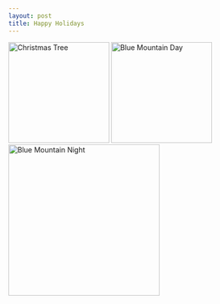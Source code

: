 ```yaml
---
layout: post
title: Happy Holidays
---
```


<img src="{{ site.baseurl }}/images/christmas-tree.jpg" alt="Christmas Tree" style="width: 200px;"/>
<img src="{{ site.baseurl }}/images/blue-mountain-day.jpg" alt="Blue Mountain Day" style="width: 200px;"/>
<img src="{{ site.baseurl }}/images/blue-mountain-night.jpg" alt="Blue Mountain Night" style="width: 300px;"/>
